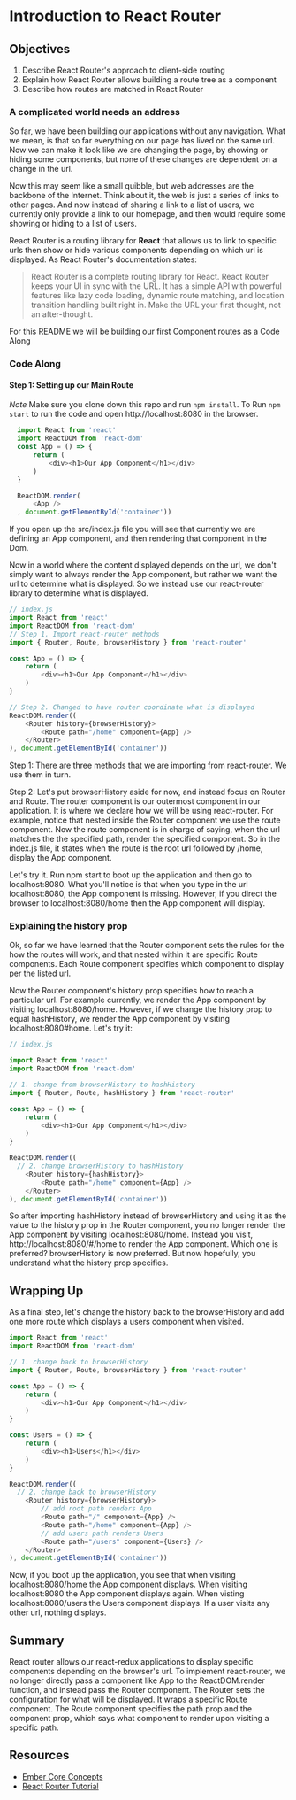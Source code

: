 # Introduction to React Router

## Objectives

1. Describe React Router's approach to client-side routing
2. Explain how React Router allows building a route tree as a component
3. Describe how routes are matched in React Router

### A complicated world needs an address
So far, we have been building our applications without any navigation.  What we mean, is that so far everything on our page has lived on the same url.  Now we can make it look like we are changing the page, by showing or hiding some components, but none of these changes are dependent on a change in the url.

Now this may seem like a small quibble, but web addresses are the backbone of the Internet.  Think about it, the web is just a series of links to other pages.  And now instead of sharing a link to a list of users, we currently only provide a link to our homepage, and then would require some showing or hiding to a list of users.

React Router is a routing library for __React__ that allows us to link to specific urls then show or hide various components depending on which url is displayed.  As React Router's documentation states:

> React Router is a complete routing library for React.
React Router keeps your UI in sync with the URL. It has a simple API with powerful features like lazy code loading, dynamic route matching, and location transition handling built right in. Make the URL your first thought, not an after-thought.

For this README we will be building our first Component routes as a Code Along

### Code Along

#### Step 1: Setting up our Main Route

*Note*
Make sure you clone down this repo and run `npm install`.
To Run `npm start` to run the code and open http://localhost:8080 in the browser.

```javascript
  import React from 'react'
  import ReactDOM from 'react-dom'
  const App = () => {
      return (
          <div><h1>Our App Component</h1></div>
      )
  }

  ReactDOM.render(
      <App />
  , document.getElementById('container'))
```

If you open up the src/index.js file you will see that currently we are defining an App component, and then rendering that component in the Dom.  

Now in a world where the content displayed depends on the url, we don't simply want to always render the App component, but rather we want the url to determine what is displayed.  So we instead use our react-router library to determine what is displayed.

```JavaScript
// index.js
import React from 'react'
import ReactDOM from 'react-dom'
// Step 1. Import react-router methods
import { Router, Route, browserHistory } from 'react-router'

const App = () => {
    return (
        <div><h1>Our App Component</h1></div>
    )
}

// Step 2. Changed to have router coordinate what is displayed
ReactDOM.render((
    <Router history={browserHistory}>
        <Route path="/home" component={App} />
    </Router>
), document.getElementById('container'))

```
Step 1: There are three methods that we are importing from react-router.  We use them in turn.  

Step 2: Let's put browserHistory aside for now, and instead focus on Router and Route.  The router component is our outermost component in our application.  It is where we declare how we will be using react-router.  For example, notice that nested inside the Router component we use the route component.  Now the route component is in charge of saying, when the url matches the the specified path, render the specified component.  So in the index.js file, it states when the route is the root url followed by /home, display the App component.

Let's try it. Run npm start to boot up the application and then go to localhost:8080. What you'll notice is that when you type in the url localhost:8080, the App component is missing.  However, if you direct the browser to localhost:8080/home then the App component will display.

### Explaining the history prop

Ok, so far we have learned that the Router component sets the rules for the how the routes will work, and that nested within it are specific Route components.  Each Route component specifies which component to display per the listed url.

Now the Router component's history prop specifies how to reach a particular url.  For example currently, we render the App component by visiting localhost:8080/home.  However, if we change the history prop to equal hashHistory, we render the App component by visiting localhost:8080#home.  Let's try it:

```javascript
// index.js

import React from 'react'
import ReactDOM from 'react-dom'

// 1. change from browserHistory to hashHistory
import { Router, Route, hashHistory } from 'react-router'

const App = () => {
    return (
        <div><h1>Our App Component</h1></div>
    )
}

ReactDOM.render((
  // 2. change browserHistory to hashHistory
    <Router history={hashHistory}>
        <Route path="/home" component={App} />
    </Router>
), document.getElementById('container'))

```

So after importing hashHistory instead of browserHistory and using it as the value to the history prop in the Router component, you no longer render the App component by visiting localhost:8080/home.  Instead you visit, http://localhost:8080/#/home to render the App component.  Which one is preferred?  browserHistory is now preferred.  But now hopefully, you understand what the history prop specifies.

## Wrapping Up

As a final step, let's change the history back to the browserHistory and add one more route which displays a users component when visited.  
```javascript
import React from 'react'
import ReactDOM from 'react-dom'

// 1. change back to browserHistory
import { Router, Route, browserHistory } from 'react-router'

const App = () => {
    return (
        <div><h1>Our App Component</h1></div>
    )
}

const Users = () => {
    return (
        <div><h1>Users</h1></div>
    )
}

ReactDOM.render((
  // 2. change back to browserHistory
    <Router history={browserHistory}>
        // add root path renders App
        <Route path="/" component={App} />
        <Route path="/home" component={App} />
        // add users path renders Users
        <Route path="/users" component={Users} />
    </Router>
), document.getElementById('container'))
```

Now, if you boot up the application, you see that when visiting localhost:8080/home the App component displays.  When visiting localhost:8080 the App component displays again.  When visting localhost:8080/users the Users component displays.  If a user visits any other url, nothing displays.

## Summary

React router allows our react-redux applications to display specific components depending on the browser's url.  To implement react-router, we no longer directly pass a component like App to the ReactDOM.render function, and instead pass the Router component.  The Router sets the configuration for what will be displayed.  It wraps a specific Route component.  The Route component specifies the path prop and the component prop, which says what component to render upon visiting a specific path.  

## Resources
* [Ember Core Concepts](https://guides.emberjs.com/v1.10.0/concepts/core-concepts/)
* [React Router Tutorial](https://github.com/reactjs/react-router-tutorial)
